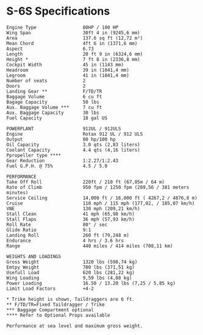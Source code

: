 # S-6S Specifications

    Engine Type                 80HP / 100 HP
    Wing Span                   30ft 4 in (9245,6 mm)
    Area                        137.6 sq ft (12,72 m³)
    Mean Chord                  4ft 6 in (1371,6 mm)
    Aspect                      6.73
    Length                      20 ft 9 in (6324,6 mm)
    Height *                    7 ft 8 in (2336,8 mm)
    Cockpit Width               45 in (1143 mm)
    Headroom                    39 in (1041,4 mm)
    Legroom                     41 in (1041,4 mm)
    Number of seats             2
    Doors                       2
    Landing Gear **             F/TD/TR
    Baggage Volume              6 cu ft
    Bagage Capacity             50 lbs
    Aux. Baggage Volume ***     7 cu ft
    Aux. Baggage Capacity       30 lbs
    Fuel Capacity               18 gal US
    
    POWERPLANT                  912UL / 912ULS
    Engine                      Rotax 912 UL / 912 ULS
    Output                      80 hp/100 hp
    Oil Capacity                3.0 qts (2,83 liters)
    Coolant Capacity            4.4 qts (4,16 liters)
    Ppropeller type ****        
    Gear Reduction              1:2.27/1:2.43
    Fuel G.P.H. @ 75%           4.5 / 5.0
    
    PERFORMANCE
    Take Off Roll               220ft / 210 ft (67,05m / 64 m)
    Rate of Climb               950 fpm / 1250 fpm (289,56 / 381 meters minutes)
    Service Ceiling             14,000 ft / 16,000 ft ( 4267,2 / 4876,8 m)
    Cruise                      110 mph / 115 mph (177,02, / 185,07 km/h)
    VNE                         130 mph (209,21 km/h)
    Stall Clean                 41 mph (65,98 km/h)
    Stall Flaps                 36 mph (57,93 km/h)
    Roll Rate                   80° / sec
    Glide Ratio                 9:1
    Landing Roll                260 ft (79,248 m)
    Endurance                   4 hrs / 3.6 hrs
    Range                       440 miles / 414 miles (708,11 km)
    
    WEIGHTS AND LOADINGS
    Gross Weight                1320 lbs (598,74 kg)
    Emtpy Weight                700 lbs (371,51 kg)
    Usefull Load                620 lbs (281,22 kg)
    Wing Loading                9,59 lbs (4,08 kg)
    Power Loading               16.50 / 13.20 lbs (7,25 / 5,85 kg)
    Limit Load Factors          +4-2
    
    * Trike height is shown, Taildraggers are 6 ft.
    ** F/TD/TR=Fixed Taildragger / Trike
    *** Baggage Compartment optional
    **** Refer to Optional Props available
    
    Performance at sea level and maximum gross weight.